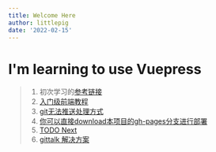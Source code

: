 ```yaml
---
title: Welcome Here
author: littlepig
date: '2022-02-15'
---
```

# I'm learning to use Vuepress

> 1. 初次学习的[参考链接](https://zhuanlan.zhihu.com/p/444863193)
> 2. [入门级前端教程](https://github.com/mqyqingfeng/Blog/issues)
> 3. [git无法推送处理方式](https://blog.csdn.net/ywl470812087/article/details/104459288)
> 4. [你可以直接download本项目的gh-pages分支进行部署](https://github.com/hezygo/lonelybabe.github.io/tree/gh-pages)
> 5. [TODO Next](https://blog.csdn.net/yefcion/article/details/88412025)
> 6. [gittalk 解决方案](https://stackoverflow.com/questions/41359504/webpack-bundle-js-uncaught-referenceerror-process-is-not-defined)